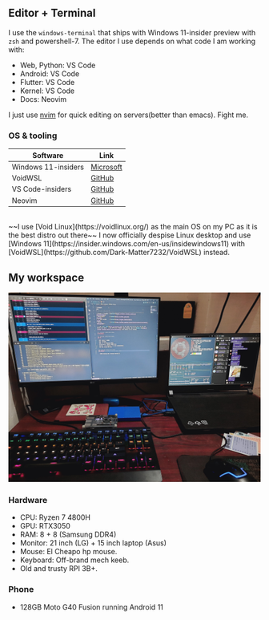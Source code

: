 <h1 style="display: none;"> USES </h1>

## Editor + Terminal

I use the `windows-terminal` that ships with Windows 11-insider preview with `zsh` and powershell-7. The editor I use depends on what code I am working with:

- Web, Python: VS Code
- Android: VS Code
- Flutter: VS Code
- Kernel: VS Code
- Docs: Neovim

I just use [nvim](https://neovim.io/) for quick editing on servers(better than emacs). Fight me.

### OS & tooling

| Software            | Link                                                                            |
| ------------------- | ------------------------------------------------------------------------------- |
| Windows 11-insiders | [Microsoft](https://insider.windows.com/en-us/insidewindows11)                  |
| VoidWSL             | [GitHub](https://github.com/Dark-Matter7232/VoidWSL)                            |
| VS Code-insiders    | [GitHub](https://github.com/microsoft/vscode)                                   |
| Neovim              | [GitHub](https://github.com/Dark-Matter7232/ArtixDots/tree/master/.config/nvim) |
<br>
~~I use [Void Linux](https://voidlinux.org/) as the main OS on my PC as it is the best distro out there~~ I now officially despise Linux desktop and use [Windows 11](https://insider.windows.com/en-us/insidewindows11) with [VoidWSL](https://github.com/Dark-Matter7232/VoidWSL) instead.

## My workspace

![](./img/workspace.jpg)

### Hardware

- CPU: Ryzen 7 4800H
- GPU: RTX3050
- RAM: 8 + 8 (Samsung DDR4)
- Monitor: 21 inch (LG) + 15 inch laptop (Asus)
- Mouse: El Cheapo hp mouse.
- Keyboard: Off-brand mech keeb.
- Old and trusty RPI 3B+.

### Phone

- 128GB Moto G40 Fusion running Android 11
